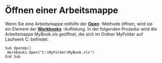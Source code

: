 
# Öffnen einer Arbeitsmappe

Wenn Sie eine Arbeitsmappe mithilfe der  **[Open](1d1c3fca-ae1a-0a91-65a2-6f3f0fb308a0.md)** -Methode öffnen, wird sie ein Element der **[Workbooks](f768da57-013a-e652-0f5d-60b03aa4240a.md)** -Auflistung. In der folgenden Prozedur wird die Arbeitsmappe MyBook.xls geöffnet, die sich im Ordner MyFolder auf Laufwerk C: befindet.


```
Sub OpenUp() 
 Workbooks.Open("C:\MyFolder\MyBook.xls") 
End Sub
```

